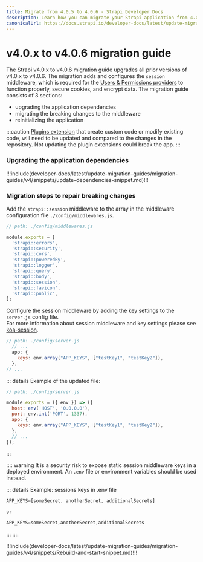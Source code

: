 ```yaml
---
title: Migrate from 4.0.5 to 4.0.6 - Strapi Developer Docs
description: Learn how you can migrate your Strapi application from 4.0.5 to 4.0.6.
canonicalUrl: https://docs.strapi.io/developer-docs/latest/update-migration-guides/migration-guides/v4/migration-guide-4.0.x-to4.0.6.html
---
```


# v4.0.x to v4.0.6 migration guide
<!---
Add 2-3 sentences summarizing the purpose of the migration
--->
The Strapi v4.0.x to v4.0.6 migration guide upgrades all prior versions of v4.0.x to v4.0.6. The migration adds and configures the `session` middleware, which is required for the [Users & Permissions providers](https://docs.strapi.io/user-docs/latest/settings/configuring-users-permissions-plugin-settings.html) to function properly, secure cookies, and encrypt data. The migration guide consists of 3 sections: 
  - upgrading the application dependencies
  - migrating the breaking changes to the middleware
  - reinitializing the application

<!-- 
General plugin extension callout
 -->


:::caution
 [Plugins extension](https://docs.strapi.io/developer-docs/latest/plugins/users-permissions.html) that create custom code or modify existing code, will need to be updated and compared to the changes in the repository. Not updating the plugin extensions could break the app.
:::


### Upgrading the application dependencies

<!---
The "update-dependencies-snippet" is used to make the migration follow a single document. Reuse the snippit in new migration guides for consistency and to save time. 
-->

!!!include(developer-docs/latest/update-migration-guides/migration-guides/v4/snippets/update-dependencies-snippet.md)!!!

<!-- 
end of snippet 
-->
<!--
Version-specific migration steps go here
-->
### Migration steps to repair breaking changes

Add the `strapi::session` middleware to the array in the middleware configuration file `./config/middlewares.js`. 

```jsx
// path: ./config/middlewares.js

module.exports = [
  'strapi::errors',
  'strapi::security',
  'strapi::cors',
  'strapi::poweredBy',
  'strapi::logger',
  'strapi::query',
  'strapi::body',
  'strapi::session',
  'strapi::favicon',
  'strapi::public',
];
```


Configure the session middleware by adding the key settings to the `server.js` config file. <br>
For more information about session middleware and key settings please see [koa-session](https://github.com/koajs/session/blob/master/Readme.md).
 <!--requires keys to secure the cookies and encrypt data, for more information please see [koa-session](https://github.com/koajs/session/blob/master/Readme.md). In order to properly configure the middleware add the key settings to the `server.js` config file:-->

```jsx
// path: ./config/server.js
  // ...
  app: {
    keys: env.array("APP_KEYS", ["testKey1", "testKey2"]),
  },
// ...
```
::: details Example of the updated file:
```jsx
// path: ./config/server.js

module.exports = ({ env }) => ({
  host: env('HOST', '0.0.0.0'),
  port: env.int('PORT', 1337),
  app: {
    keys: env.array("APP_KEYS", ["testKey1", "testKey2"]),
  },
  // ...
});
```
:::

:::: warning
It is a security risk to expose static session middleware keys in a deployed environment. An `.env` file or environment variables should be used instead.

::: details Example: sessions keys in .env file

```js
APP_KEYS=[someSecret, anotherSecret, additionalSecrets]

or 

APP_KEYS=someSecret,anotherSecret,additionalSecrets
```

:::
::::
<!-- end of version-specific migration steps
-->

<!--
Rebuild-and-start snippit here 
-->

!!!include(developer-docs/latest/update-migration-guides/migration-guides/v4/snippets/Rebuild-and-start-snippet.md)!!!


<!-- End of migration guide -->